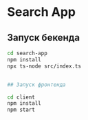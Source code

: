 # Search App

## Запуск бекенда

```sh
cd search-app
npm install
npx ts-node src/index.ts


## Запуск фронтенда

cd client
npm install
npm start
